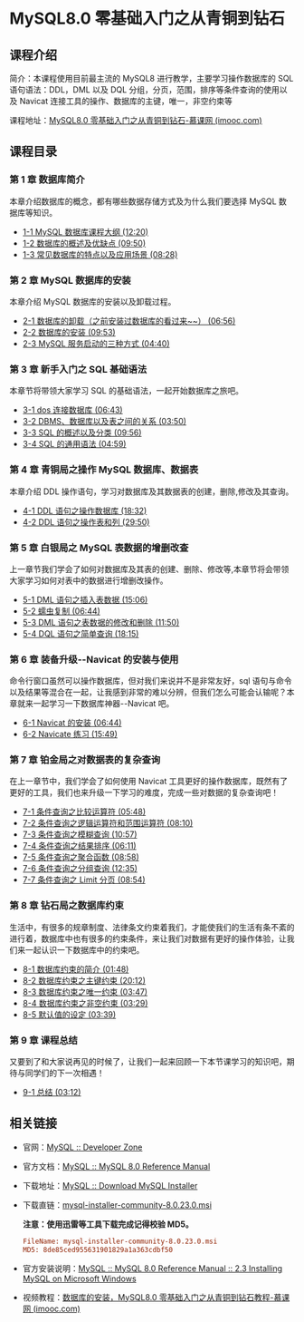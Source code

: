 # MySQL8.0 零基础入门之从青铜到钻石

## 课程介绍

简介：本课程使用目前最主流的 MySQL8 进行教学，主要学习操作数据库的 SQL 语句语法：DDL，DML 以及 DQL 分组，分页，范围，排序等条件查询的使用以及 Navicat 连接工具的操作、数据库的主键，唯一，非空约束等

课程地址：[MySQL8.0 零基础入门之从青铜到钻石-慕课网 (imooc.com)](https://www.imooc.com/learn/1281)

## 课程目录

### 第 1 章 数据库简介

本章介绍数据库的概念，都有哪些数据存储方式及为什么我们要选择 MySQL 数据库等知识。

- [ 1-1 MySQL 数据库课程大纲 (12:20)](https://www.imooc.com/video/22543)
- [ 1-2 数据库的概述及优缺点 (09:50)](https://www.imooc.com/video/22544)
- [ 1-3 常见数据库的特点以及应用场景 (08:28)](https://www.imooc.com/video/22545)

### 第 2 章 MySQL 数据库的安装

本章介绍 MySQL 数据库的安装以及卸载过程。

- [ 2-1 数据库的卸载（之前安装过数据库的看过来~~） (06:56)](https://www.imooc.com/video/22546)
- [ 2-2 数据库的安装 (09:53)](https://www.imooc.com/video/22547)
- [ 2-3 MySQL 服务启动的三种方式 (04:40)](https://www.imooc.com/video/22548)

### 第 3 章 新手入门之 SQL 基础语法

本章节将带领大家学习 SQL 的基础语法，一起开始数据库之旅吧。

- [ 3-1 dos 连接数据库 (06:43)](https://www.imooc.com/video/22549)
- [ 3-2 DBMS、数据库以及表之间的关系 (03:50)](https://www.imooc.com/video/22550)
- [ 3-3 SQL 的概述以及分类 (09:56)](https://www.imooc.com/video/22551)
- [ 3-4 SQL 的通用语法 (04:59)](https://www.imooc.com/video/22552)

### 第 4 章 青铜局之操作 MySQL 数据库、数据表

本章介绍 DDL 操作语句，学习对数据库及其数据表的创建，删除,修改及其查询。

- [ 4-1 DDL 语句之操作数据库 (18:32)](https://www.imooc.com/video/22553)
- [ 4-2 DDL 语句之操作表和列 (29:50)](https://www.imooc.com/video/22554)

### 第 5 章 白银局之 MySQL 表数据的增删改查

上一章节我们学会了如何对数据库及其表的创建、删除、修改等,本章节将会带领大家学习如何对表中的数据进行增删改操作。

- [ 5-1 DML 语句之插入表数据 (15:06)](https://www.imooc.com/video/22555)
- [ 5-2 蠕虫复制 (06:44)](https://www.imooc.com/video/22556)
- [ 5-3 DML 语句之表数据的修改和删除 (11:50)](https://www.imooc.com/video/22557)
- [ 5-4 DQL 语句之简单查询 (18:15)](https://www.imooc.com/video/22558)

### 第 6 章 装备升级--Navicat 的安装与使用

命令行窗口虽然可以操作数据库，但对我们来说并不是非常友好，sql 语句与命令以及结果等混合在一起，让我感到非常的难以分辨，但我们怎么可能会认输呢？本章就来一起学习一下数据库神器--Navicat 吧。

- [ 6-1 Navicat 的安装 (06:44)](https://www.imooc.com/video/22559)
- [ 6-2 Navicate 练习 (15:49)](https://www.imooc.com/video/22560)

### 第 7 章 铂金局之对数据表的复杂查询

在上一章节中，我们学会了如何使用 Navicat 工具更好的操作数据库，既然有了更好的工具，我们也来升级一下学习的难度，完成一些对数据的复杂查询吧！

- [ 7-1 条件查询之比较运算符 (05:48)](https://www.imooc.com/video/22561)
- [ 7-2 条件查询之逻辑运算符和范围运算符 (08:10)](https://www.imooc.com/video/22562)
- [ 7-3 条件查询之模糊查询 (10:57)](https://www.imooc.com/video/22563)
- [ 7-4 条件查询之结果排序 (06:11)](https://www.imooc.com/video/22564)
- [ 7-5 条件查询之聚合函数 (08:58)](https://www.imooc.com/video/22565)
- [ 7-6 条件查询之分组查询 (12:35)](https://www.imooc.com/video/22566)
- [ 7-7 条件查询之 Limit 分页 (08:54)](https://www.imooc.com/video/22567)

### 第 8 章 钻石局之数据库约束

生活中，有很多的规章制度、法律条文约束着我们，才能使我们的生活有条不紊的进行着，数据库中也有很多的约束条件，来让我们对数据有更好的操作体验，让我们来一起认识一下数据库中的约束吧。

- [ 8-1 数据库约束的简介 (01:48)](https://www.imooc.com/video/22568)
- [ 8-2 数据库约束之主键约束 (20:12)](https://www.imooc.com/video/22569)
- [ 8-3 数据库约束之唯一约束 (03:47)](https://www.imooc.com/video/22570)
- [ 8-4 数据库约束之非空约束 (03:29)](https://www.imooc.com/video/22571)
- [ 8-5 默认值的设定 (03:39)](https://www.imooc.com/video/22572)

### 第 9 章 课程总结

又要到了和大家说再见的时候了，让我们一起来回顾一下本节课学习的知识吧，期待与同学们的下一次相遇！

- [ 9-1 总结 (03:12)](https://www.imooc.com/video/22573)

## 相关链接

- 官网：[MySQL :: Developer Zone](https://dev.mysql.com/)

- 官方文档：[MySQL :: MySQL 8.0 Reference Manual](https://dev.mysql.com/doc/refman/8.0/en/)

- 下载地址：[MySQL :: Download MySQL Installer](https://dev.mysql.com/downloads/installer/)

- 下载直链：[mysql-installer-community-8.0.23.0.msi](https://dev.mysql.com/get/Downloads/MySQLInstaller/mysql-installer-community-8.0.23.0.msi)

  **注意：使用迅雷等工具下载完成记得校验 MD5。**

  ```ini
  FileName: mysql-installer-community-8.0.23.0.msi
  MD5: 8de85ced955631901829a1a363cdbf50
  ```

- 官方安装说明：[MySQL :: MySQL 8.0 Reference Manual :: 2.3 Installing MySQL on Microsoft Windows](https://dev.mysql.com/doc/refman/8.0/en/windows-installation.html)

- 视频教程：[数据库的安装，MySQL8.0 零基础入门之从青铜到钻石教程-慕课网 (imooc.com)](https://www.imooc.com/video/22547)
